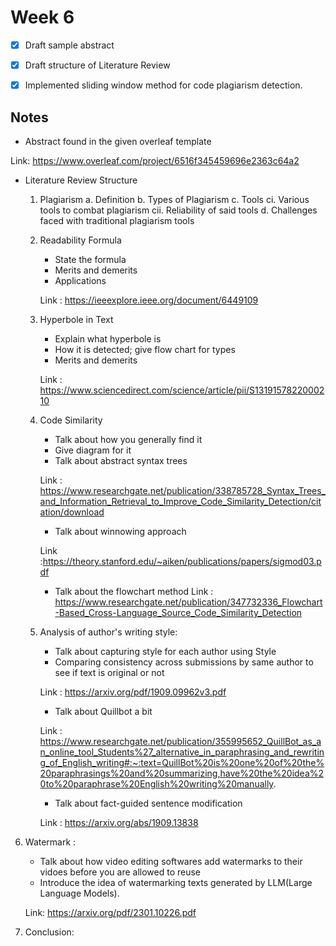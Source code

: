 # Week 6


- [X] Draft sample abstract

- [X] Draft structure of Literature Review

- [X] Implemented sliding window method for code plagiarism detection.


## Notes 

- Abstract found in the given overleaf template

Link: https://www.overleaf.com/project/6516f345459696e2363c64a2

- Literature Review Structure
   
  1. Plagiarism
    a. Definition
    b. Types of Plagiarism
    c. Tools 
        ci. Various tools to combat plagiarism
        cii. Reliability of said tools
    d. Challenges faced with traditional plagiarism tools

  2. Readability Formula
       - State the formula
       - Merits and demerits 
       - Applications
    
     Link : https://ieeexplore.ieee.org/document/6449109

  3. Hyperbole in Text 
      - Explain what hyperbole is
      - How it is detected; give flow chart for types
      - Merits and demerits

     Link : https://www.sciencedirect.com/science/article/pii/S1319157822000210

  4. Code Similarity 
      - Talk about how you generally find it
      - Give diagram for it
      - Talk about abstract syntax trees
      
      Link : https://www.researchgate.net/publication/338785728_Syntax_Trees_and_Information_Retrieval_to_Improve_Code_Similarity_Detection/citation/download

      - Talk about winnowing approach 

      Link :https://theory.stanford.edu/~aiken/publications/papers/sigmod03.pdf

      - Talk about the flowchart method 
      Link : https://www.researchgate.net/publication/347732336_Flowchart-Based_Cross-Language_Source_Code_Similarity_Detection

  5. Analysis of author's writing style:
       - Talk about capturing style for each author using Style
       - Comparing consistency across submissions by same author to see if text is original or not
     
      Link : https://arxiv.org/pdf/1909.09962v3.pdf

       - Talk about Quillbot a bit

      Link : https://www.researchgate.net/publication/355995652_QuillBot_as_an_online_tool_Students%27_alternative_in_paraphrasing_and_rewriting_of_English_writing#:~:text=QuillBot%20is%20one%20of%20the%20paraphrasings%20and%20summarizing,have%20the%20idea%20to%20paraphrase%20English%20writing%20manually.

       - Talk about fact-guided sentence modification

     Link : https://arxiv.org/abs/1909.13838

6. Watermark :
   - Talk about how video editing softwares add watermarks to their vidoes before you are allowed to reuse
   - Introduce the idea of watermarking texts generated by LLM(Large Language Models).

   Link: https://arxiv.org/pdf/2301.10226.pdf

7. Conclusion: 
   
 
       



     
